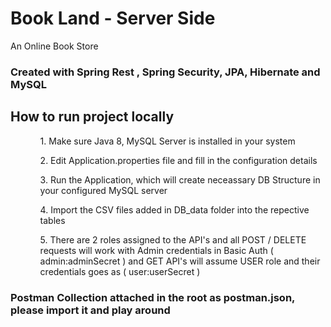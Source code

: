 <h1><b>Book Land - Server Side</b></h1>
<p>An Online Book Store</p>

<h3>Created with Spring Rest , Spring Security, JPA, Hibernate and MySQL</h3>

<h2>How to run project locally</h2>
<ul>
  <ol>1. Make sure Java 8, MySQL Server is installed in your system</ol>
  <ol>2. Edit Application.properties file and fill in the configuration details</ol>
  <ol>3. Run the Application, which will create neceassary DB Structure in your configured MySQL server</ol>
  <ol>4. Import the CSV files added in DB_data folder into the repective tables</ol>
  <ol>5. There are 2 roles assigned to the API's and all POST / DELETE requests will work with Admin credentials in Basic Auth ( admin:adminSecret ) and GET API's will assume USER role and their credentials goes as ( user:userSecret )</ol>
</ul>

<h3>Postman Collection attached in the root as postman.json, please import it and play around</h3>

